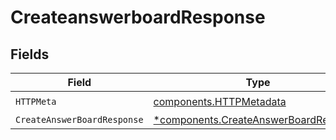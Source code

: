 # CreateanswerboardResponse


## Fields

| Field                                                                                         | Type                                                                                          | Required                                                                                      | Description                                                                                   |
| --------------------------------------------------------------------------------------------- | --------------------------------------------------------------------------------------------- | --------------------------------------------------------------------------------------------- | --------------------------------------------------------------------------------------------- |
| `HTTPMeta`                                                                                    | [components.HTTPMetadata](../../models/components/httpmetadata.md)                            | :heavy_check_mark:                                                                            | N/A                                                                                           |
| `CreateAnswerBoardResponse`                                                                   | [*components.CreateAnswerBoardResponse](../../models/components/createanswerboardresponse.md) | :heavy_minus_sign:                                                                            | OK                                                                                            |